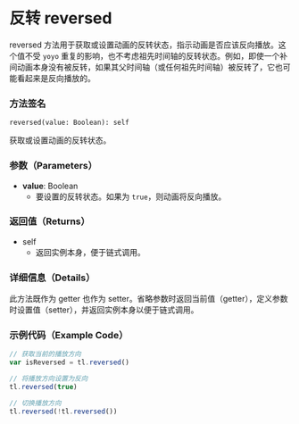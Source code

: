 # 反转 reversed

reversed 方法用于获取或设置动画的反转状态，指示动画是否应该反向播放。这个值不受 `yoyo` 重复的影响，也不考虑祖先时间轴的反转状态。例如，即使一个补间动画本身没有被反转，如果其父时间轴（或任何祖先时间轴）被反转了，它也可能看起来是反向播放的。

### 方法签名

```plaintext
reversed(value: Boolean): self
```

获取或设置动画的反转状态。

### 参数（Parameters）

- **value**: Boolean
  - 要设置的反转状态。如果为 `true`，则动画将反向播放。

### 返回值（Returns）

- self
  - 返回实例本身，便于链式调用。

### 详细信息（Details）

此方法既作为 getter 也作为 setter。省略参数时返回当前值（getter），定义参数时设置值（setter），并返回实例本身以便于链式调用。

### 示例代码（Example Code）

```javascript
// 获取当前的播放方向
var isReversed = tl.reversed()

// 将播放方向设置为反向
tl.reversed(true)

// 切换播放方向
tl.reversed(!tl.reversed())
```
